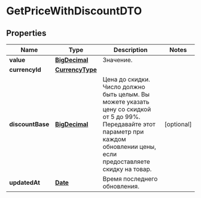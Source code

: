 

# GetPriceWithDiscountDTO

## Properties

Name | Type | Description | Notes
------------ | ------------- | ------------- | -------------
**value** | [**BigDecimal**](BigDecimal.md) | Значение. | 
**currencyId** | [**CurrencyType**](CurrencyType.md) |  | 
**discountBase** | [**BigDecimal**](BigDecimal.md) | Цена до скидки.  Число должно быть целым. Вы можете указать цену со скидкой от 5 до 99%.  Передавайте этот параметр при каждом обновлении цены, если предоставляете скидку на товар.  |  [optional]
**updatedAt** | [**Date**](Date.md) | Время последнего обновления. | 




